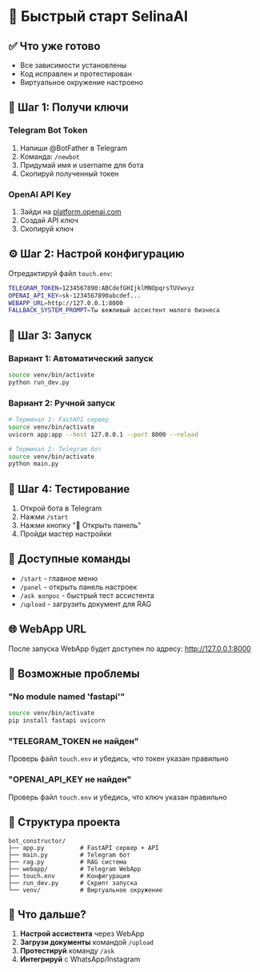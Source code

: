 # 🚀 Быстрый старт SelinaAI

## ✅ Что уже готово
- Все зависимости установлены
- Код исправлен и протестирован
- Виртуальное окружение настроено

## 🔑 Шаг 1: Получи ключи

### Telegram Bot Token
1. Напиши @BotFather в Telegram
2. Команда: `/newbot`
3. Придумай имя и username для бота
4. Скопируй полученный токен

### OpenAI API Key
1. Зайди на [platform.openai.com](https://platform.openai.com)
2. Создай API ключ
3. Скопируй ключ

## ⚙️ Шаг 2: Настрой конфигурацию

Отредактируй файл `touch.env`:
```bash
TELEGRAM_TOKEN=1234567890:ABCdefGHIjklMNOpqrsTUVwxyz
OPENAI_API_KEY=sk-1234567890abcdef...
WEBAPP_URL=http://127.0.0.1:8000
FALLBACK_SYSTEM_PROMPT=Ты вежливый ассистент малого бизнеса
```

## 🚀 Шаг 3: Запуск

### Вариант 1: Автоматический запуск
```bash
source venv/bin/activate
python run_dev.py
```

### Вариант 2: Ручной запуск
```bash
# Терминал 1: FastAPI сервер
source venv/bin/activate
uvicorn app:app --host 127.0.0.1 --port 8000 --reload

# Терминал 2: Telegram бот
source venv/bin/activate
python main.py
```

## 📱 Шаг 4: Тестирование

1. Открой бота в Telegram
2. Нажми `/start`
3. Нажми кнопку "🔧 Открыть панель"
4. Пройди мастер настройки

## 🔧 Доступные команды

- `/start` - главное меню
- `/panel` - открыть панель настроек
- `/ask вопрос` - быстрый тест ассистента
- `/upload` - загрузить документ для RAG

## 🌐 WebApp URL

После запуска WebApp будет доступен по адресу:
http://127.0.0.1:8000

## 🚨 Возможные проблемы

### "No module named 'fastapi'"
```bash
source venv/bin/activate
pip install fastapi uvicorn
```

### "TELEGRAM_TOKEN не найден"
Проверь файл `touch.env` и убедись, что токен указан правильно

### "OPENAI_API_KEY не найден"
Проверь файл `touch.env` и убедись, что ключ указан правильно

## 📁 Структура проекта

```
bot_constructor/
├── app.py          # FastAPI сервер + API
├── main.py         # Telegram бот
├── rag.py          # RAG система
├── webapp/         # Telegram WebApp
├── touch.env       # Конфигурация
├── run_dev.py      # Скрипт запуска
└── venv/           # Виртуальное окружение
```

## 🎯 Что дальше?

1. **Настрой ассистента** через WebApp
2. **Загрузи документы** командой `/upload`
3. **Протестируй** команду `/ask`
4. **Интегрируй** с WhatsApp/Instagram
